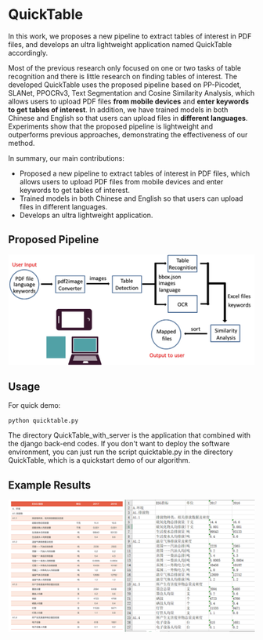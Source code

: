 # QuickTable
In this work, we proposes a new pipeline to extract tables of interest in PDF files, and develops an ultra lightweight application named QuickTable accordingly.

Most of the previous research only focused on one or two tasks of table recognition and there is little research on finding tables of interest. The developed QuickTable uses the proposed pipeline based on PP-Picodet, SLANet, PPOCRv3, Text Segmentation and Cosine Similarity Analysis, which allows users to upload PDF files **from mobile devices** and **enter keywords to get tables of interest**. In addition, we have trained models in both Chinese and English so that users can upload files in **different languages**. Experiments show that the proposed pipeline is lightweight and outperforms previous approaches, demonstrating the effectiveness of our method.

In summary, our main contributions:
* Proposed a new pipeline to extract tables of interest in PDF files, which allows users to upload PDF files from mobile devices and enter keywords to get tables of interest.
* Trained models in both Chinese and English so that users can upload files in different languages.
* Develops an ultra lightweight application.

## Proposed Pipeline
![pipeline](images/pipeline.png)

## Usage
For quick demo:
```  
python quicktable.py
```

The directory QuickTable_with_server is the application that combined with the django back-end codes. 
If you don't want to deploy the software environment, you can just run the script quicktable.py in the directory QuickTable, which is a quickstart demo of our algorithm.

## Example Results
![output](images/sample_output.png)